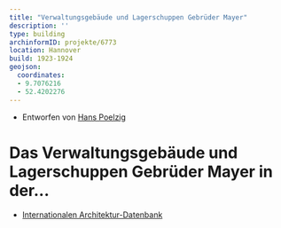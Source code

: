 ```yaml
---
title: "Verwaltungsgebäude und Lagerschuppen Gebrüder Mayer"
description: ''
type: building
archinformID: projekte/6773
location: Hannover
build: 1923-1924
geojson:
  coordinates:
  - 9.7076216
  - 52.4202276
---
```


* Entworfen von [Hans Poelzig](/tags/Hans-Poelzig)

# Das Verwaltungsgebäude und Lagerschuppen Gebrüder Mayer in der...
* [Internationalen Architektur-Datenbank](https://deu.archinform.net/projekte/6773.htm)
